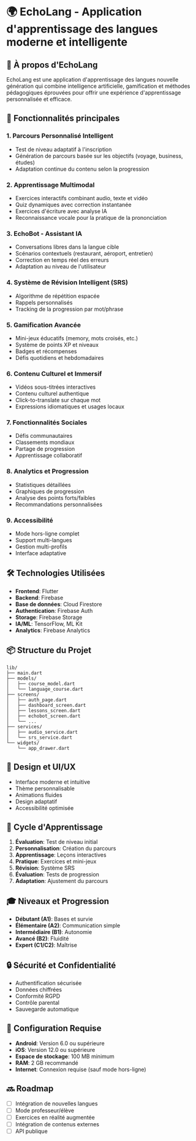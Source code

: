 # 🌍 EchoLang - Application d'apprentissage des langues moderne et intelligente

## 📱 À propos d'EchoLang

EchoLang est une application d'apprentissage des langues nouvelle génération qui combine intelligence artificielle, gamification et méthodes pédagogiques éprouvées pour offrir une expérience d'apprentissage personnalisée et efficace.

## 🎯 Fonctionnalités principales

### 1. Parcours Personnalisé Intelligent

- Test de niveau adaptatif à l'inscription
- Génération de parcours basée sur les objectifs (voyage, business, études)
- Adaptation continue du contenu selon la progression

### 2. Apprentissage Multimodal

- Exercices interactifs combinant audio, texte et vidéo
- Quiz dynamiques avec correction instantanée
- Exercices d'écriture avec analyse IA
- Reconnaissance vocale pour la pratique de la prononciation

### 3. EchoBot - Assistant IA

- Conversations libres dans la langue cible
- Scénarios contextuels (restaurant, aéroport, entretien)
- Correction en temps réel des erreurs
- Adaptation au niveau de l'utilisateur

### 4. Système de Révision Intelligent (SRS)

- Algorithme de répétition espacée
- Rappels personnalisés
- Tracking de la progression par mot/phrase

### 5. Gamification Avancée

- Mini-jeux éducatifs (memory, mots croisés, etc.)
- Système de points XP et niveaux
- Badges et récompenses
- Défis quotidiens et hebdomadaires

### 6. Contenu Culturel et Immersif

- Vidéos sous-titrées interactives
- Contenu culturel authentique
- Click-to-translate sur chaque mot
- Expressions idiomatiques et usages locaux

### 7. Fonctionnalités Sociales

- Défis communautaires
- Classements mondiaux
- Partage de progression
- Apprentissage collaboratif

### 8. Analytics et Progression

- Statistiques détaillées
- Graphiques de progression
- Analyse des points forts/faibles
- Recommandations personnalisées

### 9. Accessibilité

- Mode hors-ligne complet
- Support multi-langues
- Gestion multi-profils
- Interface adaptative

## 🛠️ Technologies Utilisées

- **Frontend**: Flutter
- **Backend**: Firebase
- **Base de données**: Cloud Firestore
- **Authentication**: Firebase Auth
- **Storage**: Firebase Storage
- **IA/ML**: TensorFlow, ML Kit
- **Analytics**: Firebase Analytics

## 📦 Structure du Projet

```
lib/
├── main.dart
├── models/
│   ├── course_model.dart
│   └── language_course.dart
├── screens/
│   ├── auth_page.dart
│   ├── dashboard_screen.dart
│   ├── lessons_screen.dart
│   ├── echobot_screen.dart
│   └── ...
├── services/
│   ├── audio_service.dart
│   └── srs_service.dart
└── widgets/
    └── app_drawer.dart
```

## 🎨 Design et UI/UX

- Interface moderne et intuitive
- Thème personnalisable
- Animations fluides
- Design adaptatif
- Accessibilité optimisée

## 🔄 Cycle d'Apprentissage

1. **Évaluation**: Test de niveau initial
2. **Personnalisation**: Création du parcours
3. **Apprentissage**: Leçons interactives
4. **Pratique**: Exercices et mini-jeux
5. **Révision**: Système SRS
6. **Évaluation**: Tests de progression
7. **Adaptation**: Ajustement du parcours

## 🎓 Niveaux et Progression

- **Débutant (A1)**: Bases et survie
- **Élémentaire (A2)**: Communication simple
- **Intermédiaire (B1)**: Autonomie
- **Avancé (B2)**: Fluidité
- **Expert (C1/C2)**: Maîtrise

## 🔒 Sécurité et Confidentialité

- Authentification sécurisée
- Données chiffrées
- Conformité RGPD
- Contrôle parental
- Sauvegarde automatique

## 📱 Configuration Requise

- **Android**: Version 6.0 ou supérieure
- **iOS**: Version 12.0 ou supérieure
- **Espace de stockage**: 100 MB minimum
- **RAM**: 2 GB recommandé
- **Internet**: Connexion requise (sauf mode hors-ligne)

## 🔜 Roadmap

- [ ] Intégration de nouvelles langues
- [ ] Mode professeur/élève
- [ ] Exercices en réalité augmentée
- [ ] Intégration de contenus externes
- [ ] API publique
